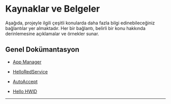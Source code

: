 # Kaynaklar ve Belgeler

Aşağıda, projeyle ilgili çeşitli konularda daha fazla bilgi edinebileceğiniz bağlantılar yer almaktadır. Her bir bağlantı, belirli bir konu hakkında derinlemesine açıklamalar ve örnekler sunar.

## Genel Dokümantasyon

- [App Manager](https://github.com/red2center/appcenter/blob/main/data/mdfiles/mds/helloredappmanager.md)  


- [HelloRedService](https://github.com/red2center/appcenter/blob/main/data/mdfiles/mds/helloredservice.md)  


- [AutoAccept](https://github.com/red2center/appcenter/blob/main/data/mdfiles/mds/LeagueAutoAccept.md)  


- [Hello HWID](https://github.com/red2center/appcenter/blob/main/data/mdfiles/mds/helloHWID.md)
  
---
